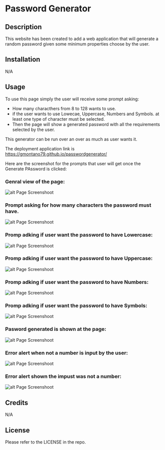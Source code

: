 # Password Generator

## Description

This website has been created to add a web application that will generate a random password given some minimum properties choose by the user.

## Installation

N/A

## Usage

To use this page simply the user will receive some prompt asking:

- How many characthers from 8 to 128 wants to use.
- if the user wants to use Lowecae, Uppercase, Numbers and Symbols. at least one type of character must be selected.
- Then the page will show a generated password with all the requirements selected by the user.

This generator can be run over an over as much as user wants it.

The deployment application link is https://gmontano79.github.io/passwordgenerator/

Here are the screenshot for the prompts that user will get once the Generate PAssword is clicked:

### Genral view of the page:

![alt Page Screenshoot](./assets/img/website.JPG)

### Prompt asking for how many characters the password must have.

![alt Page Screenshoot](./assets/img/howmany.characters.JPG)

### Promp adking if user want the password to have Lowercase:

![alt Page Screenshoot](./assets/img/lowercase.JPG)

### Promp adking if user want the password to have Uppercase:

![alt Page Screenshoot](./assets/img/uppercase.JPG)

### Promp adking if user want the password to have Numbers:

![alt Page Screenshoot](./assets/img/numbers.JPG)

### Promp adking if user want the password to have Symbols:

![alt Page Screenshoot](./assets/img/symbols.JPG)

### Pasword generated is shown at the page:

![alt Page Screenshoot](./assets/img/password%20generated.JPG)

### Error alert when not a number is input by the user:

![alt Page Screenshoot](./assets/img/not%20a%20number.JPG)

### Error alert shown the impust was not a number:

![alt Page Screenshoot](./assets/img/error%20no%20characters.JPG)

## Credits

N/A

## License

Please refer to the LICENSE in the repo.
